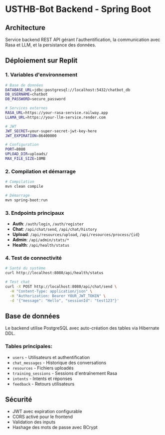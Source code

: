 
# USTHB-Bot Backend - Spring Boot

## Architecture

Service backend REST API gérant l'authentification, la communication avec Rasa et LLM, et la persistance des données.

## Déploiement sur Replit

### 1. Variables d'environnement

```bash
# Base de données
DATABASE_URL=jdbc:postgresql://localhost:5432/chatbot_db
DB_USERNAME=chatbot
DB_PASSWORD=secure_password

# Services externes
RASA_URL=https://your-rasa-service.railway.app
LLAMA_URL=https://your-llm-service.render.com

# JWT
JWT_SECRET=your-super-secret-jwt-key-here
JWT_EXPIRATION=86400000

# Configuration
PORT=8080
UPLOAD_DIR=uploads/
MAX_FILE_SIZE=10MB
```

### 2. Compilation et démarrage

```bash
# Compilation
mvn clean compile

# Démarrage
mvn spring-boot:run
```

### 3. Endpoints principaux

- **Auth**: `/auth/login`, `/auth/register`
- **Chat**: `/api/chat/send`, `/api/chat/history`
- **Upload**: `/api/resources/upload`, `/api/resources/process/{id}`
- **Admin**: `/api/admin/stats/*`
- **Health**: `/api/health/status`

### 4. Test de connectivité

```bash
# Santé du système
curl http://localhost:8080/api/health/status

# Test chat
curl -X POST http://localhost:8080/api/chat/send \
  -H "Content-Type: application/json" \
  -H "Authorization: Bearer YOUR_JWT_TOKEN" \
  -d '{"message": "Hello", "sessionId": "test123"}'
```

## Base de données

Le backend utilise PostgreSQL avec auto-création des tables via Hibernate DDL.

### Tables principales:
- `users` - Utilisateurs et authentification
- `chat_messages` - Historique des conversations
- `resources` - Fichiers uploadés
- `training_sessions` - Sessions d'entraînement Rasa
- `intents` - Intents et réponses
- `feedback` - Retours utilisateurs

## Sécurité

- JWT avec expiration configurable
- CORS activé pour le frontend
- Validation des inputs
- Hashage des mots de passe avec BCrypt
